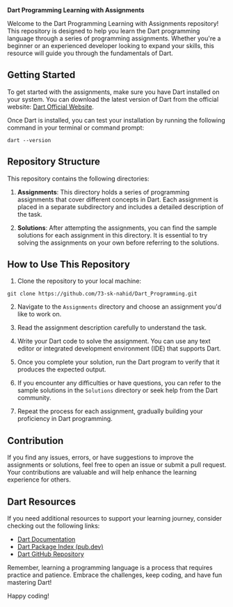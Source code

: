 **Dart Programming Learning with Assignments**

Welcome to the Dart Programming Learning with Assignments repository! This repository is designed to help you learn the Dart programming language through a series of programming assignments. Whether you're a beginner or an experienced developer looking to expand your skills, this resource will guide you through the fundamentals of Dart.

## Getting Started

To get started with the assignments, make sure you have Dart installed on your system. You can download the latest version of Dart from the official website: [Dart Official Website](https://dart.dev/get-dart).

Once Dart is installed, you can test your installation by running the following command in your terminal or command prompt:

```
dart --version
```

## Repository Structure

This repository contains the following directories:

1. **Assignments**: This directory holds a series of programming assignments that cover different concepts in Dart. Each assignment is placed in a separate subdirectory and includes a detailed description of the task.

2. **Solutions**: After attempting the assignments, you can find the sample solutions for each assignment in this directory. It is essential to try solving the assignments on your own before referring to the solutions.

## How to Use This Repository

1. Clone the repository to your local machine:

```
git clone https://github.com/73-sk-nahid/Dart_Programming.git
```

2. Navigate to the `Assignments` directory and choose an assignment you'd like to work on.

3. Read the assignment description carefully to understand the task.

4. Write your Dart code to solve the assignment. You can use any text editor or integrated development environment (IDE) that supports Dart.

5. Once you complete your solution, run the Dart program to verify that it produces the expected output.

6. If you encounter any difficulties or have questions, you can refer to the sample solutions in the `Solutions` directory or seek help from the Dart community.

7. Repeat the process for each assignment, gradually building your proficiency in Dart programming.

## Contribution

If you find any issues, errors, or have suggestions to improve the assignments or solutions, feel free to open an issue or submit a pull request. Your contributions are valuable and will help enhance the learning experience for others.

## Dart Resources

If you need additional resources to support your learning journey, consider checking out the following links:

- [Dart Documentation](https://dart.dev/guides)
- [Dart Package Index (pub.dev)](https://pub.dev/)
- [Dart GitHub Repository](https://github.com/dart-lang/sdk)

Remember, learning a programming language is a process that requires practice and patience. Embrace the challenges, keep coding, and have fun mastering Dart!

Happy coding!
